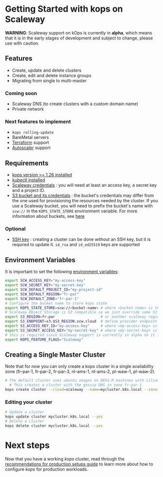 # Getting Started with kops on Scaleway

**WARNING**: Scaleway support on kOps is currently in **alpha**, which means that it is in the early stages of development and subject to change, please use with caution.

## Features

* Create, update and delete clusters
* Create, edit and delete instance groups 
* Migrating from single to multi-master

### Coming soon

* Scaleway DNS (to create clusters with a custom domain name)
* Private network

### Next features to implement

* `kops rolling-update`
* BareMetal servers
* [Terraform](https://github.com/scaleway/terraform-provider-scaleway) support
* [Autoscaler](https://github.com/kubernetes/autoscaler/tree/master/cluster-autoscaler/cloudprovider/scaleway) support

## Requirements

* [kops version >= 1.26 installed](../install.md)
* [kubectl installed](../install.md)
* [Scaleway credentials](https://www.scaleway.com/en/docs/generate-api-keys/) : you will need at least an access key, a secret key and a project ID.
* [S3 bucket and its credentials](https://www.scaleway.com/en/docs/storage/object/quickstart/) : the bucket's credentials may differ from the one used for provisioning the resources needed by the cluster. If you use a Scaleway bucket, you will need to prefix the bucket's name with `scw://` in the `KOPS_STATE_STORE` environment variable. For more information about buckets, see [here](../state.md)

### Optional

* [SSH key](https://www.scaleway.com/en/docs/configure-new-ssh-key/) : creating a cluster can be done without an SSH key, but it is required to update it. `id_rsa` and `id_ed25519` keys are supported


## Environment Variables

It is important to set the following [environment variables](https://github.com/scaleway/scaleway-sdk-go/blob/master/scw/README.md):
```bash
export SCW_ACCESS_KEY="my-access-key"
export SCW_SECRET_KEY="my-secret-key"
export SCW_DEFAULT_PROJECT_ID="my-project-id"
export SCW_DEFAULT_REGION="fr-par"
export SCW_DEFAULT_ZONE="fr-par-1"
# Configure the bucket name to store kops state
export KOPS_STATE_STORE=scw://<bucket-name> # where <bucket-name> is the name of the bucket you set earlier
# Scaleway Object Storage is S3 compatible so we just override some S3 configurations to talk to our bucket
export S3_REGION=fr-par                     # or another scaleway region providing Object Storage
export S3_ENDPOINT=s3.$S3_REGION.scw.cloud  # define provider endpoint
export S3_ACCESS_KEY_ID="my-access-key"     # where <my-access-key> is the S3 API Access Key for your bucket
export S3_SECRET_ACCESS_KEY="my-secret-key" # where <my-secret-key> is the S3 API Secret Key for your bucket
# this is required since Scaleway support is currently in alpha so it is feature gated
export KOPS_FEATURE_FLAGS="Scaleway"
```

## Creating a Single Master Cluster

Note that for now you can only create a kops cluster in a single availability zone (fr-par-1, fr-par-2, fr-par-3, nl-ams-1, nl-ams-2, pl-waw-1, pl-waw-2).

```bash
# The default cluster uses ubuntu images on DEV1-M machines with cilium as Container Network Interface
  # This creates a cluster with the gossip DNS in zone fr-par-1
kops create cluster --cloud=scaleway --name=mycluster.k8s.local --zones=fr-par-1 --yes
```

### Editing your cluster
```bash
# Update a cluster
kops update cluster mycluster.k8s.local --yes
# Delete a cluster
kops delete cluster mycluster.k8s.local --yes
```

# Next steps

Now that you have a working _kops_ cluster, read through the [recommendations for production setups guide](production.md) to learn more about how to configure _kops_ for production workloads.
